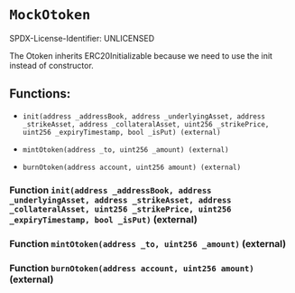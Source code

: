 # `MockOtoken`

SPDX-License-Identifier: UNLICENSED

The Otoken inherits ERC20Initializable because we need to use the init instead of constructor.

## Functions:

- `init(address _addressBook, address _underlyingAsset, address _strikeAsset, address _collateralAsset, uint256 _strikePrice, uint256 _expiryTimestamp, bool _isPut) (external)`

- `mintOtoken(address _to, uint256 _amount) (external)`

- `burnOtoken(address account, uint256 amount) (external)`

### Function `init(address _addressBook, address _underlyingAsset, address _strikeAsset, address _collateralAsset, uint256 _strikePrice, uint256 _expiryTimestamp, bool _isPut)` (external)

### Function `mintOtoken(address _to, uint256 _amount)` (external)

### Function `burnOtoken(address account, uint256 amount)` (external)

